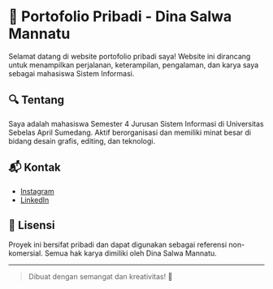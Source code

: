 # 🌟 Portofolio Pribadi - Dina Salwa Mannatu

Selamat datang di website portofolio pribadi saya! Website ini dirancang untuk menampilkan perjalanan, keterampilan, pengalaman, dan karya saya sebagai mahasiswa Sistem Informasi.

## 🔍 Tentang

Saya adalah mahasiswa Semester 4 Jurusan Sistem Informasi di Universitas Sebelas April Sumedang. Aktif berorganisasi dan memiliki minat besar di bidang desain grafis, editing, dan teknologi.


## 📬 Kontak

- [Instagram](https://www.instagram.com/dinaslwaa)
- [LinkedIn](https://www.linkedin.com/in/dina-salwa-888a492aa)

## 📝 Lisensi

Proyek ini bersifat pribadi dan dapat digunakan sebagai referensi non-komersial. Semua hak karya dimiliki oleh Dina Salwa Mannatu.

---

> Dibuat dengan semangat dan kreativitas! 💛